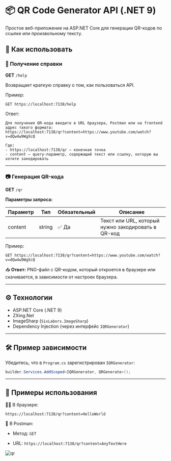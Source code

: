
# 📦 QR Code Generator API (.NET 9)

Простое веб-приложение на ASP.NET Core для генерации QR-кодов по ссылке или произвольному тексту.

## 🚀 Как использовать

### 🔗 Получение справки

**GET** `/help`

Возвращает краткую справку о том, как пользоваться API.

Пример:

```
GET https://localhost:7138/help
```

Ответ:

```
Для получения QR-кода введите в URL браузера, Postman или на frontend адрес такого формата:
https://localhost:7138/qr?content=https://www.youtube.com/watch?v=dQw4w9WgXcQ

Где:
- https://localhost:7138/qr — конечная точка
- content — query-параметр, содержащий текст или ссылку, которую вы хотите закодировать
```

---

### 📷 Генерация QR-кода

**GET** `/qr`

**Параметры запроса:**

|Параметр|Тип|Обязательный|Описание|
|---|---|---|---|
|content|string|✅ Да|Текст или URL, который нужно закодировать в QR-код|

Пример:

```
GET https://localhost:7138/qr?content=https://www.youtube.com/watch?v=dQw4w9WgXcQ
```

📥 **Ответ:** PNG-файл с QR-кодом, который откроется в браузере или скачивается, в зависимости от настроек браузера.

---

## ⚙️ Технологии

- ASP.NET Core (.NET 9)
- ZXing.Net
- ImageSharp (`SixLabors.ImageSharp`)
- Dependency Injection (через интерфейс `IQRGenerator`)

---

## 🛠 Пример зависимости

Убедитесь, что в `Program.cs` зарегистрирован `IQRGenerator`:

```csharp
builder.Services.AddScoped<IQRGenerator, QRGenerate>();
```

---

## 🧪 Примеры использования

🧑‍💻 В браузере:

```
https://localhost:7138/qr?content=HelloWorld
```

🧰 В Postman:

- Метод: `GET`
    
- URL: `https://localhost:7138/qr?content=AnyTextHere`


![qr](https://github.com/user-attachments/assets/6965da5b-0f1f-4f78-9cff-aa5a81aad3e8)





